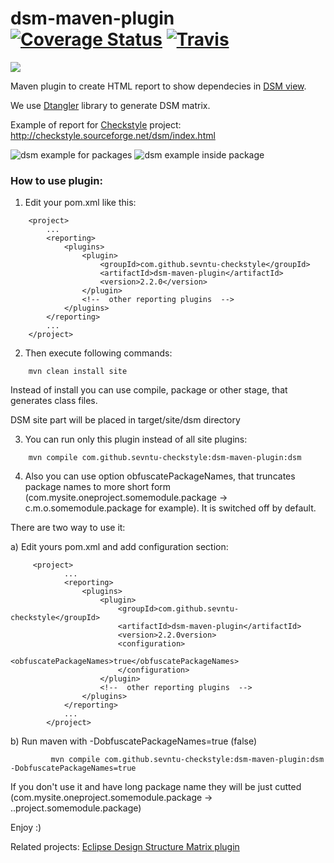 # dsm-maven-plugin [![Coverage Status](https://coveralls.io/repos/sevntu-checkstyle/dsm-maven-plugin/badge.png)](https://coveralls.io/r/sevntu-checkstyle/dsm-maven-plugin) [![Travis](https://secure.travis-ci.org/sevntu-checkstyle/dsm-maven-plugin.png)](http://travis-ci.org/sevntu-checkstyle/dsm-maven-plugin)
[![][mavenbadge img]][mavenbadge]


Maven plugin to create HTML report to show dependecies in [DSM view](http://en.wikipedia.org/wiki/Design_structure_matrix).

We use [Dtangler](https://github.com/sysart/dtangler) library to generate DSM matrix.

Example of report for [Checkstyle](http://checkstyle.sourceforge.net/project-reports.html) project: http://checkstyle.sourceforge.net/dsm/index.html

![dsm example for packages](https://cloud.githubusercontent.com/assets/812984/2748676/54d3af4c-c7cf-11e3-8c8b-0dc93617e8b8.png "dsm maven plugin report for package example")
![dsm example inside package](https://cloud.githubusercontent.com/assets/812984/14018891/48d199ea-f18d-11e5-9504-7e5b9f20a7f4.png "dsm maven plugin report inside package example")

### How to use plugin:

1) Edit your pom.xml like this:
```
    <project>
        ...
        <reporting>
            <plugins>
                <plugin>
                    <groupId>com.github.sevntu-checkstyle</groupId>
                    <artifactId>dsm-maven-plugin</artifactId>
                    <version>2.2.0</version>
                </plugin>
                <!--  other reporting plugins  -->
            </plugins>
        </reporting>
        ...
    </project>
```

2) Then execute following commands:
```
    mvn clean install site
```
Instead of install you can use compile, package or other stage, that generates class files.

DSM site part will be placed in target/site/dsm directory

3) You can run only this plugin instead of all site plugins:
```
    mvn compile com.github.sevntu-checkstyle:dsm-maven-plugin:dsm
```

4) Also you can use option obfuscatePackageNames, that truncates package names to more short form
(com.mysite.oneproject.somemodule.package -> c.m.o.somemodule.package for example). It is switched off by default.

There are two way to use it:

a) Edit yours pom.xml and add configuration section:
```
     <project>
            ...
            <reporting>
                <plugins>
                    <plugin>
                        <groupId>com.github.sevntu-checkstyle</groupId>
                        <artifactId>dsm-maven-plugin</artifactId>
                        <version>2.2.0version>
                        <configuration>
                            <obfuscatePackageNames>true</obfuscatePackageNames>
                        </configuration>
                    </plugin>
                    <!--  other reporting plugins  -->
                </plugins>
            </reporting>
            ...
        </project>
```

b) Run maven with -DobfuscatePackageNames=true (false)

```
         mvn compile com.github.sevntu-checkstyle:dsm-maven-plugin:dsm -DobfuscatePackageNames=true
```

If you don't use it and have long package name they will be just cutted
(com.mysite.oneproject.somemodule.package -> ..project.somemodule.package)

Enjoy :)


Related projects: [Eclipse Design Structure Matrix plugin](https://github.com/EclipseDSM/Eclipse-DSM-viewer)

[mavenbadge]:http://search.maven.org/#search|gav|1|g%3A%22com.github.sevntu-checkstyle%22%20AND%20a%3A%22dsm-maven-plugin%22
[mavenbadge img]:https://maven-badges.herokuapp.com/maven-central/com.github.sevntu-checkstyle/dsm-maven-plugin/badge.svg
